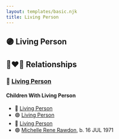 ```yaml
---
layout: templates/basic.njk
title: Living Person
---
```

## 🟣 Living Person

## 👩‍❤️‍👨 Relationships

### 🔵 [Living Person](/people/6/62526472)

#### Children With Living Person
* 🔵 [Living Person](/people/4/49841742)
* 🟣 [Living Person](/people/8/89857212)
* 🔵 [Living Person](/people/7/70994336)
* 🟣 [Michelle Rene Rawdon](/people/1/18373170), b. 16 JUL 1971